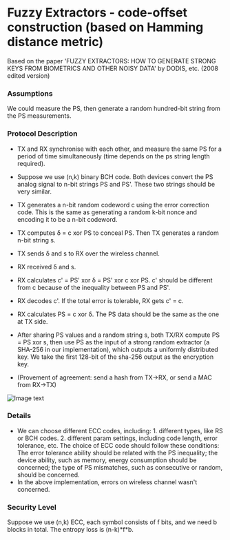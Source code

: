 # Fuzzy Extractors - code-offset construction (based on Hamming distance metric)

Based on the paper 'FUZZY EXTRACTORS: HOW TO GENERATE STRONG KEYS FROM BIOMETRICS AND OTHER NOISY DATA' by DODIS, etc. (2008 edited version)

### Assumptions
We could measure the PS, then generate a random hundred-bit string from the PS measurements.

### Protocol Description

- TX and RX synchronise with each other, and measure the same PS for a period of time simultaneously (time depends on the ps string length required).
- Suppose we use (n,k) binary BCH code. Both devices convert the PS analog signal to n-bit strings PS and PS'. These two strings should be very similar. 
- TX generates a n-bit random codeword c using the error correction code. This is the same as generating a random k-bit nonce and encoding it to be a n-bit codeword. 
- TX computes δ = c xor PS to conceal PS. Then TX generates a random n-bit string s. 
- TX sends δ and s to RX over the wireless channel.
- RX received δ and s. 
- RX calculates c' = PS' xor δ = PS' xor c xor PS. c' should be different from c because of the inequality between PS and PS'.
- RX decodes c'. If the total error is tolerable, RX gets c' = c.
- RX calculates PS = c xor δ. The PS data should be the same as the one at TX side.
- After sharing PS values and a random string s, both TX/RX compute PS = PS xor s, then use PS as the input of a strong random extractor (a SHA-256 in our implementation), which outputs a uniformly distributed key. We take the first 128-bit of the sha-256 output as the encryption key.


- (Provement of agreement: send a hash from TX->RX, or send a MAC from RX->TX)

![Image text](https://github.com/MrZMN/Implementation-of-PS-based-key-distribution-methods/blob/master/images/codeoffsetextractor.png)

### Details

- We can choose different ECC codes, including: 1. different types, like RS or BCH codes. 2. different param settings, including code length, error tolerance, etc. The choice of ECC code should follow these conditions: The error tolerance ability should be related with the PS inequality; the device ability, such as memory, energy consumption should be concerned; the type of PS mismatches, such as consecutive or random, should be concerned.
- In the above implementation, errors on wireless channel wasn't concerned.

### Security Level

Suppose we use (n,k) ECC, each symbol consists of f bits, and we need b blocks in total. The entropy loss is (n-k)\*f\*b. 
